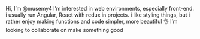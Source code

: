  
 Hi, I’m @musemy4
 I’m interested in web environments, especially front-end. 
 i usually run Angular, React with redux in projects. 
     i like styling things, but i rather enjoy making functions and code simpler, more beautiful
 👌 I’m looking to collaborate on make something good




<!---
musemy4/musemy4 is a ✨ special ✨ repository because its `README.md` (this file) appears on your GitHub profile.
You can click the Preview link to take a look at your changes.
--->
